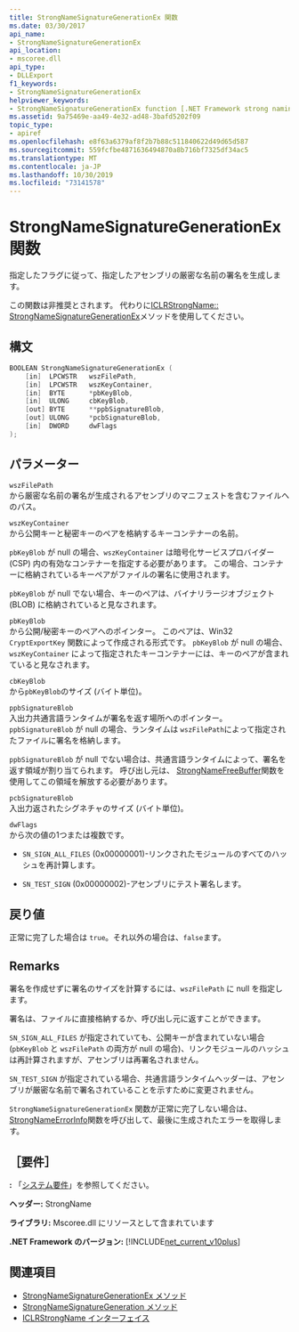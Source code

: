 ```yaml
---
title: StrongNameSignatureGenerationEx 関数
ms.date: 03/30/2017
api_name:
- StrongNameSignatureGenerationEx
api_location:
- mscoree.dll
api_type:
- DLLExport
f1_keywords:
- StrongNameSignatureGenerationEx
helpviewer_keywords:
- StrongNameSignatureGenerationEx function [.NET Framework strong naming]
ms.assetid: 9a75469e-aa49-4e32-ad48-3bafd5202f09
topic_type:
- apiref
ms.openlocfilehash: e8f63a6379af8f2b7b88c511840622d49d65d587
ms.sourcegitcommit: 559fcfbe4871636494870a8b716bf7325df34ac5
ms.translationtype: MT
ms.contentlocale: ja-JP
ms.lasthandoff: 10/30/2019
ms.locfileid: "73141578"
---
```

# <a name="strongnamesignaturegenerationex-function"></a>StrongNameSignatureGenerationEx 関数
指定したフラグに従って、指定したアセンブリの厳密な名前の署名を生成します。  
  
 この関数は非推奨とされます。 代わりに[ICLRStrongName:: StrongNameSignatureGenerationEx](../hosting/iclrstrongname-strongnamesignaturegenerationex-method.md)メソッドを使用してください。  
  
## <a name="syntax"></a>構文  
  
```cpp  
BOOLEAN StrongNameSignatureGenerationEx (  
    [in]  LPCWSTR   wszFilePath,  
    [in]  LPCWSTR   wszKeyContainer,  
    [in]  BYTE      *pbKeyBlob,  
    [in]  ULONG     cbKeyBlob,  
    [out] BYTE      **ppbSignatureBlob,  
    [out] ULONG     *pcbSignatureBlob,  
    [in]  DWORD     dwFlags  
);  
```  
  
## <a name="parameters"></a>パラメーター  
 `wszFilePath`  
 から厳密な名前の署名が生成されるアセンブリのマニフェストを含むファイルへのパス。  
  
 `wszKeyContainer`  
 から公開キーと秘密キーのペアを格納するキーコンテナーの名前。  
  
 `pbKeyBlob` が null の場合、`wszKeyContainer` は暗号化サービスプロバイダー (CSP) 内の有効なコンテナーを指定する必要があります。 この場合、コンテナーに格納されているキーペアがファイルの署名に使用されます。  
  
 `pbKeyBlob` が null でない場合、キーのペアは、バイナリラージオブジェクト (BLOB) に格納されていると見なされます。  
  
 `pbKeyBlob`  
 から公開/秘密キーのペアへのポインター。 このペアは、Win32 `CryptExportKey` 関数によって作成される形式です。 `pbKeyBlob` が null の場合、`wszKeyContainer` によって指定されたキーコンテナーには、キーのペアが含まれていると見なされます。  
  
 `cbKeyBlob`  
 から`pbKeyBlob`のサイズ (バイト単位)。  
  
 `ppbSignatureBlob`  
 入出力共通言語ランタイムが署名を返す場所へのポインター。 `ppbSignatureBlob` が null の場合、ランタイムは `wszFilePath`によって指定されたファイルに署名を格納します。  
  
 `ppbSignatureBlob` が null でない場合は、共通言語ランタイムによって、署名を返す領域が割り当てられます。 呼び出し元は、 [StrongNameFreeBuffer](strongnamefreebuffer-function.md)関数を使用してこの領域を解放する必要があります。  
  
 `pcbSignatureBlob`  
 入出力返されたシグネチャのサイズ (バイト単位)。  
  
 `dwFlags`  
 から次の値の1つまたは複数です。  
  
- `SN_SIGN_ALL_FILES` (0x00000001)-リンクされたモジュールのすべてのハッシュを再計算します。  
  
- `SN_TEST_SIGN` (0x00000002)-アセンブリにテスト署名します。  
  
## <a name="return-value"></a>戻り値  
 正常に完了した場合は `true`。それ以外の場合は、`false`ます。  
  
## <a name="remarks"></a>Remarks  
 署名を作成せずに署名のサイズを計算するには、`wszFilePath` に null を指定します。  
  
 署名は、ファイルに直接格納するか、呼び出し元に返すことができます。  
  
 `SN_SIGN_ALL_FILES` が指定されていても、公開キーが含まれていない場合 (`pbKeyBlob` と `wszFilePath` の両方が null の場合)、リンクモジュールのハッシュは再計算されますが、アセンブリは再署名されません。  
  
 `SN_TEST_SIGN` が指定されている場合、共通言語ランタイムヘッダーは、アセンブリが厳密な名前で署名されていることを示すために変更されません。  
  
 `StrongNameSignatureGenerationEx` 関数が正常に完了しない場合は、 [StrongNameErrorInfo](strongnameerrorinfo-function.md)関数を呼び出して、最後に生成されたエラーを取得します。  
  
## <a name="requirements"></a>［要件］  
 **:** 「[システム要件](../../get-started/system-requirements.md)」を参照してください。  
  
 **ヘッダー:** StrongName  
  
 **ライブラリ:** Mscoree.dll にリソースとして含まれています  
  
 **.NET Framework のバージョン:** [!INCLUDE[net_current_v10plus](../../../../includes/net-current-v10plus-md.md)]  
  
## <a name="see-also"></a>関連項目

- [StrongNameSignatureGenerationEx メソッド](../hosting/iclrstrongname-strongnamesignaturegenerationex-method.md)
- [StrongNameSignatureGeneration メソッド](../hosting/iclrstrongname-strongnamesignaturegeneration-method.md)
- [ICLRStrongName インターフェイス](../hosting/iclrstrongname-interface.md)
